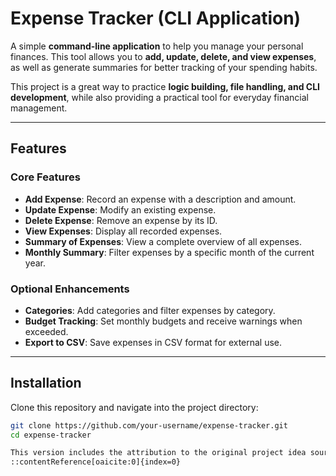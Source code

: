 # Expense Tracker (CLI Application)

A simple **command-line application** to help you manage your personal finances. This tool allows you to **add, update, delete, and view expenses**, as well as generate summaries for better tracking of your spending habits.

This project is a great way to practice **logic building, file handling, and CLI development**, while also providing a practical tool for everyday financial management.

---

##  Features

### Core Features
- **Add Expense**: Record an expense with a description and amount.
- **Update Expense**: Modify an existing expense.
- **Delete Expense**: Remove an expense by its ID.
- **View Expenses**: Display all recorded expenses.
- **Summary of Expenses**: View a complete overview of all expenses.
- **Monthly Summary**: Filter expenses by a specific month of the current year.

### Optional Enhancements
- **Categories**: Add categories and filter expenses by category.
- **Budget Tracking**: Set monthly budgets and receive warnings when exceeded.
- **Export to CSV**: Save expenses in CSV format for external use.

---

## Installation

Clone this repository and navigate into the project directory:
```bash
git clone https://github.com/your-username/expense-tracker.git
cd expense-tracker

This version includes the attribution to the original project idea source. If you need further adjustments or additions, feel free to ask!
::contentReference[oaicite:0]{index=0}
